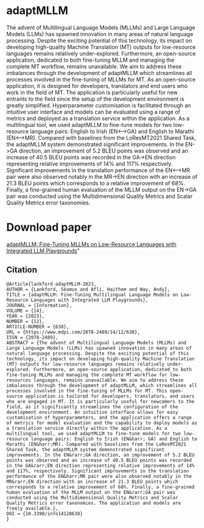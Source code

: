 # adaptMLLM

The advent of Multilingual Language Models (MLLMs) and Large Language Models (LLMs) has spawned innovation in many areas of natural language processing. Despite the exciting potential of this technology, its impact on developing high-quality Machine Translation (MT) outputs for low-resource languages remains relatively under-explored. Furthermore, an open-source application, dedicated to both fine-tuning MLLM and managing the complete MT workflow, remains unavailable. We aim to address these imbalances through the development of adaptMLLM which streamlines all processes involved in the fine-tuning of MLLMs for MT. As an open-source application, it is designed for developers, translators and end users who work in the field of MT. The application is particularly useful for new entrants to the field since the setup of the development environment is greatly simplified. Hyperparameter customisation is facilitated through an intuitive user interface and models can be evaluated using a range of metrics and deployed as a translation service within the application. As a multilingual tool, we used adaptMLLM to fine-tune models for two low-resource language pairs: English to Irish (EN<-->GA) and English to Marathi (EN<-->MR). Compared with baselines from the LoResMT2021 Shared Task, the adaptMLLM system demonstrated significant improvements. In the EN->GA direction, an improvement of 5.2 BLEU points was observed and an increase of 40.5 BLEU points was recorded in the GA->EN direction representing relative improvements of 14% and 117% respectively. Significant improvements in the translation performance of the EN<-->MR pair were also observed notably in the MR->EN direction with an increase of 21.3 BLEU points which corresponds to a relative improvement of 68%. Finally, a fine-grained human evaluation of the MLLM output on the EN->GA pair was conducted using the Multidimensional Quality Metrics and Scalar Quality Metrics error taxonomies.

# Download paper
[adaptMLLM: Fine-Tuning MLLMs on Low-Resource Languages with Integrated LLM Playgrounds](https://www.mdpi.com/2078-2489/14/12/638)"

## Citation

```
@Article{lankford-adaptMLLM-2023,
AUTHOR = {Lankford, Séamus and Afli, Haithem and Way, Andy},
TITLE = {adaptMLLM: Fine-Tuning Multilingual Language Models on Low-Resource Languages with Integrated LLM Playgrounds},
JOURNAL = {Information},
VOLUME = {14},
YEAR = {2023},
NUMBER = {12},
ARTICLE-NUMBER = {638},
URL = {https://www.mdpi.com/2078-2489/14/12/638},
ISSN = {2078-2489},
ABSTRACT = {The advent of Multilingual Language Models (MLLMs) and Large Language Models (LLMs) has spawned innovation in many areas of natural language processing. Despite the exciting potential of this technology, its impact on developing high-quality Machine Translation (MT) outputs for low-resource languages remains relatively under-explored. Furthermore, an open-source application, dedicated to both fine-tuning MLLMs and managing the complete MT workflow for low-resources languages, remains unavailable. We aim to address these imbalances through the development of adaptMLLM, which streamlines all processes involved in the fine-tuning of MLLMs for MT. This open-source application is tailored for developers, translators, and users who are engaged in MT. It is particularly useful for newcomers to the field, as it significantly streamlines the configuration of the development environment. An intuitive interface allows for easy customisation of hyperparameters, and the application offers a range of metrics for model evaluation and the capability to deploy models as a translation service directly within the application. As a multilingual tool, we used adaptMLLM to fine-tune models for two low-resource language pairs: English to Irish (EN&harr; GA) and English to Marathi (EN&harr;MR). Compared with baselines from the LoResMT2021 Shared Task, the adaptMLLM system demonstrated significant improvements. In the EN&rarr;GA direction, an improvement of 5.2 BLEU points was observed and an increase of 40.5 BLEU points was recorded in the GA&rarr;EN direction representing relative improvements of 14% and 117%, respectively. Significant improvements in the translation performance of the EN&harr;MR pair were also observed notably in the MR&rarr;EN direction with an increase of 21.3 BLEU points which corresponds to a relative improvement of 68%. Finally, a fine-grained human evaluation of the MLLM output on the EN&rarr;GA pair was conducted using the Multidimensional Quality Metrics and Scalar Quality Metrics error taxonomies. The application and models are freely available.},
DOI = {10.3390/info14120638}
}
```

